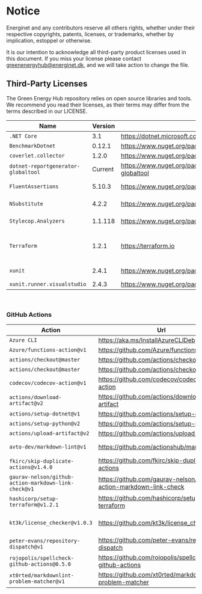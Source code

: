 # Notice

Energinet and any contributors reserve all others rights, whether under their respective copyrights, patents, licenses, or trademarks, whether by implication, estoppel or otherwise.

It is our intention to acknowledge all third-party product licenses used in this document. If you miss your license please contact greenenergyhub@energinet.dk, and we will take action to change the file.

## Third-Party Licenses

The Green Energy Hub repository relies on open source libraries and tools. We recommend you read their licenses, as their terms may differ from the terms described in our LICENSE.

| Name                                | Version | Url                                                                | License                    |
| ----------------------------------- | ------- | ------------------------------------------------------------------ | -------------------------- |
| `.NET Core`                         | 3.1     | <https://dotnet.microsoft.com/download/dotnet/3.1>                 | MIT                        |
| `BenchmarkDotnet`                   | 0.12.1  | <https://www.nuget.org/packages/BenchmarkDotNet/0.12.1>            | MIT                        |
| `coverlet.collector`                | 1.2.0   | <https://www.nuget.org/packages/coverlet.collector/1.2.0>          | MIT                        |
| `dotnet-reportgenerator-globaltool` | Current | <https://www.nuget.org/packages/dotnet-reportgenerator-globaltool> | Apache-2.0                 |
| `FluentAssertions`                  | 5.10.3  | <https://www.nuget.org/packages/FluentAssertions/5.10.3>           | Apache-2.0                 |
| `NSubstitute`                       | 4.2.2   | <https://www.nuget.org/packages/NSubstitute/4.2.2>                 | BSD-3-Clause               |
| `Stylecop.Analyzers`                | 1.1.118 | <https://www.nuget.org/packages/StyleCop.Analyzers/1.1.118>        | Apache 2.0                 |
| `Terraform`                         | 1.2.1   | <https://terraform.io>                                             | Mozilla Public License 2.0 |
| `xunit`                             | 2.4.1   | <https://www.nuget.org/packages/xunit/2.4.1>                       | Apache-2.0                 |
| `xunit.runner.visualstudio`         | 2.4.3   | <https://www.nuget.org/packages/xunit.runner.visualstudio/2.4.3>   | MIT                        |

<br/>

### GitHub Actions

| Action                                               | Url                                                                  | License                |
| ---------------------------------------------------- | -------------------------------------------------------------------- | ---------------------- |
| `Azure CLI`                                          | <https://aka.ms/InstallAzureCLIDeb>                                  | MIT                    |
| `Azure/functions-action@v1`                          | <https://github.com/Azure/functions-action>                          | MIT                    |
| `actions/checkout@master`                            | <https://github.com/actions/checkout>                                | MIT                    |
| `actions/checkout@master`                                | <https://github.com/actions/checkout>                                | MIT                    |
| `codecov/codecov-action@v1`                          | <https://github.com/codecov/codecov-action>                          | MIT                    |
| `actions/download-artifact@v2`                       | <https://github.com/actions/download-artifact>                       | MIT                    |
| `actions/setup-dotnet@v1`                            | <https://github.com/actions/setup-dotnet>                            | MIT                    |
| `actions/setup-python@v2`                            | <https://github.com/actions/setup-python>                            | MIT                    |
| `actions/upload-artifact@v2`                         | <https://github.com/actions/upload-artifact>                         | MIT                    |
| `avto-dev/markdown-lint@v1`                          | <https://github.com/actionshub/markdownlint>                         | Apache-2.0             |
| `fkirc/skip-duplicate-actions@v1.4.0`                | <https://github.com/fkirc/skip-duplicate-actions>                    | MIT                    |
| `gaurav-nelson/github-action-markdown-link-check@v1` | <https://github.com/gaurav-nelson/github-action-markdown-link-check> | MIT                    |
| `hashicorp/setup-terraform@v1.2.1`                   | <https://github.com/hashicorp/setup-terraform>                       | MPL-2.0                |
| `kt3k/license_checker@v1.0.3`                        | <https://github.com/kt3k/license_checker>                            | Blue Oak Model License |
| `peter-evans/repository-dispatch@v1`                 | <https://github.com/peter-evans/repository-dispatch>                 | MIT                    |
| `rojopolis/spellcheck-github-actions@0.5.0`          | <https://github.com/rojopolis/spellcheck-github-actions>             | MIT                    |
| `xt0rted/markdownlint-problem-matcher@v1`            | <https://github.com/xt0rted/markdownlint-problem-matcher>            | MIT                    |
